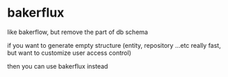 # bakerflux

like bakerflow, but remove the part of db schema 

if you want to generate empty structure (entity, repository ...etc really fast, but want to customize user access control)

then you can use bakerflux instead
